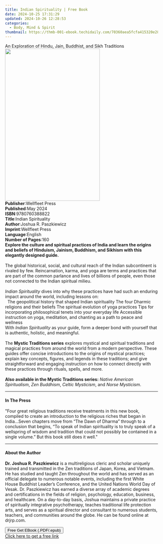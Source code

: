 ```yaml
---
title: Indian Spirituality | Free Book
date: 2024-10-25 17:31:29
updated: 2024-10-26 12:28:53
categories:
  - Body, Mind & Spirit
thumbnail: https://thmb-001-ebook.techidaily.com/70360aea5fcfa415320e282042fa65b3f6ce419ec9977db4dfb7b73175eb4e42.jpg
---
```

<main id="book-container">
  <div class="flex flex-col">
    <div class="book-brief flex-1 py-6 px-4 sm:p-6 md:py-10 md:px-8">
      <!-- brief-->
      <div class="book-brief-main">
        An Exploration of Hindu, Jain, Buddhist, and Sikh Traditions
      </div>
    </div>
    <div
      class="book-meta-info flex-1 grid gap-4 col-start-1 col-end-3 row-start-1 sm:mb-6 sm:grid-cols-4 lg:gap-6 lg:col-start-2 lg:row-end-6 lg:row-span-6 lg:mb-0"
    >
      <div
        class="book-meta-info-left place-content-center mt-4 p-4 text-sm leading-6 col-start-2 col-span-2 dark:text-slate-400"
      >
        <img
          class="w-full h-500 object-cover rounded-lg sm:h-255 sm:col-span-2 lg:col-span-full"
          src="https://img-001-ebook.techidaily.com/040c8c57611f8410bd02218aec8e1507f9c639806e238b4e148104d2735aabe2.jpg"
          alt=""
          width="312"
          height="500"
        />
      </div>
      <div
        class="book-meta-info-right mt-2 col-start-1 row-start-2 col-span-3 self-center"
      >
        <!-- meta data  -->
        <div class="flex flex-col px-4 md:px-8">
          <div class="flex-1">
            <strong>Publisher</strong>:<span class="px-2">Wellfleet Press</span>
          </div>
          <div class="flex-1">
            <strong>Published</strong>:<span class="px-2">May 2024</span>
          </div>
          <div class="flex-1">
            <strong>ISBN</strong>:<span class="px-2">9780760388822</span>
          </div>
          <div class="flex-1">
            <strong>Title</strong>:<span class="px-2">Indian Spirituality</span>
          </div>
          <div class="flex-1">
            <strong>Author</strong>:<span class="px-2"
              >Joshua R. Paszkiewicz</span
            >
          </div>
          <div class="flex-1">
            <strong>Imprint</strong>:<span class="px-2">Wellfleet Press</span>
          </div>
          <div class="flex-1">
            <strong>Language</strong>:<span class="px-2">English</span>
          </div>
          <div class="flex-1">
            <strong>Number of Pages</strong>:<span class="px-2">160</span>
          </div>
        </div>
      </div>
    </div>
    <div class="book-description flex-1 py-6 px-4 sm:p-6 md:py-10 md:px-8">
      <div class="book-description-main">
        <div accordion-content="" id="description">
          <b
            >Explore the culture and spiritual practices of India and learn the
            origins and beliefs of Hinduism, Jainism, Buddhism, and Sikhism with
            this elegantly designed guide.</b
          ><br /><br />
          The global historical, social, and cultural reach of the Indian
          subcontinent is rivaled by few. Reincarnation, karma, and yoga are
          terms and practices that are part of the common parlance and lives of
          billions of people, even those not connected to the Indian spiritual
          milieu.<br /><br /><i>Indian Spirituality</i> dives into why these
          practices have had such an enduring impact around the world, including
          lessons on:<br />
          &nbsp; The geopolitical history that shaped Indian spirituality The
          four Dharmic religions and their beliefs The spiritual evolution of
          yoga practices Tips for incorporating philosophical tenets into your
          everyday life Accessible instruction on yoga, meditation, and chanting
          as a path to peace and wellness <br />
          With <i>Indian Spirituality</i> as your guide, form a deeper bond with
          yourself that is authentic, holistic, and meaningful.<br /><br />
          The&nbsp;<b>Mystic Traditions series</b>&nbsp;explores mystical and
          spiritual traditions and magical practices from around the world from
          a modern perspective. These guides offer concise introductions to the
          origins of mystical practices; explain key concepts, figures, and
          legends in these traditions; and give straightforward and engaging
          instruction on how to connect directly with these practices through
          rituals, spells, and more.<br /><br /><b
            >Also available in the Mystic Traditions series:</b
          >&nbsp;<i>Native American Spiritualism</i>, <i>Zen Buddhism</i>,
          <i>Celtic Mysticism</i>, and <i>Norse Mysticism</i>.
        </div>
        <div class="accordion-fader"></div>
      </div>
    </div>
    <div class="book-excerpts flex-1 py-6 px-4 sm:p-6 md:py-10 md:px-8">
      <!-- excerpts-->
      <div class="book-excerpts-main">
        <hr />
        <h4 class="placeholder placeholder-heading">
          <span>In The Press</span>
        </h4>
        <p></p>
        <p>
          "Four great religious traditions receive treatments in this new book,
          compiled to create an introduction to the religious riches that began
          in India...Seven chapters move from “The Dawn of Dharma” through to a
          conclusion that begins, “To speak of Indian spirituality is to truly
          speak of a wellspring of wisdom and tradition that could not possibly
          be contained in a single volume.” But this book still does it well."
        </p>
        <p></p>
      </div>
    </div>
    <div class="book-about-author flex-1 py-6 px-4 sm:p-6 md:py-10 md:px-8">
      <!-- about author-->
      <div class="book-main-author-main">
        <hr />
        <h4 class="placeholder placeholder-heading">
          <span>About the Author</span>
        </h4>
        <p>
          <b>Dr. Joshua R. Paszkiewicz</b> is a multireligious cleric and
          scholar uniquely trained and transmitted in the Zen traditions of
          Japan, Korea, and Vietnam. He has studied and taught Zen throughout
          the world and has served as an official delegate to numerous notable
          events, including the first White House Buddhist Leader’s Conference,
          and the United Nations World Day of Vesak. Dr. Paszkiewicz has earned
          a diverse array of academic degrees and certifications in the fields
          of religion, psychology, education, business, and healthcare. On a
          day-to-day basis, Joshua maintains a private practice of spiritually
          integrative psychotherapy, teaches traditional life protection arts,
          and serves as a spiritual director and consultant to numerous
          students, teachers, and communities around the globe. He can be found
          online at drjrp.com.
        </p>
      </div>
    </div>
    <div class="book-free-get flex-1 py-6 px-4 sm:p-6 md:py-10 md:px-8">
      <button
        id="btn-free-get"
        class="bg-blue-500 hover:bg-blue-700 text-white font-bold py-2 px-4 rounded"
      >
        Free Get EBook (.PDF/.epub)
      </button>
      <div id="countdown-display" class="px-2 text-lg mt-2"></div>
      <a
        id="free-link"
        class="hidden bg-blue-500 hover:bg-blue-700 text-white font-bold py-2 px-4 rounded"
        href="https://www.ebooks.com/en-us/book/211053739/indian-spirituality/joshua-r-paszkiewicz/"
        target="_blank"
        >Click here to get a free link</a
      >
    </div>
    <script>
      let countdownTime = 0;
      let countdownInterval = null;
      document
        .getElementById('btn-free-get')
        .addEventListener('click', startCountdown);
      function startCountdown() {
        countdownTime = new Date().getTime() + 60000 * 3;
        countdownInterval = setInterval(updateCountdown, 1000);
        document.getElementById('btn-free-get').disabled = true;
        document
          .getElementById('btn-free-get')
          .classList.add('bg-gray-500', 'cursor-not-allowed');
      }
      function updateCountdown() {
        let currentTime = new Date().getTime();
        let timeLeft = countdownTime - currentTime;
        let secondsLeft = Math.floor(timeLeft / 1000);
        document.getElementById('countdown-display').innerHTML =
          `Remaining time: ${secondsLeft} seconds.`;
        if (secondsLeft <= 0) {
          clearInterval(countdownInterval);
          document.getElementById('btn-free-get').classList.add('hidden');
          document.getElementById('free-link').classList.remove('hidden');
          document.getElementById('countdown-display').innerHTML = '';
        }
      }
    </script>
  </div>
</main>
